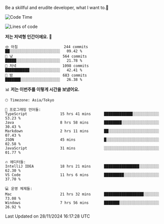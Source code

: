 Be a skillful and erudite developer, what I want to.👶

<!--START_SECTION:waka-->
![Code Time](http://img.shields.io/badge/Code%20Time-1%2C434%20hrs%2045%20mins-blue)

![Lines of code](https://img.shields.io/badge/%EC%A0%80%EB%8A%94%20%EC%97%AC%ED%83%9C%EA%B9%8C%EC%A7%80%20-912.2%20thousand%20%EC%A4%84%EC%9D%98%20%EC%BD%94%EB%93%9C%EB%A5%BC%20%EC%9E%91%EC%84%B1%ED%96%88%EC%96%B4%EC%9A%94.-blue)

**저는 저녁형 인간이에요. 🦉** 

```text
🌞 아침                     244 commits         ██░░░░░░░░░░░░░░░░░░░░░░░   09.42 % 
🌆 낮　                     564 commits         █████░░░░░░░░░░░░░░░░░░░░   21.78 % 
🌃 저녁                     1098 commits        ███████████░░░░░░░░░░░░░░   42.41 % 
🌙 밤　                     683 commits         ███████░░░░░░░░░░░░░░░░░░   26.38 % 
```


📊 **저는 이번주를 이렇게 시간을 보냈어요.** 

```text
🕑︎ Timezone: Asia/Tokyo

💬 프로그래밍 언어들: 
TypeScript               15 hrs 41 mins      █████████████░░░░░░░░░░░░   53.23 % 
Java                     8 hrs 58 mins       ████████░░░░░░░░░░░░░░░░░   30.43 % 
Markdown                 2 hrs 11 mins       ██░░░░░░░░░░░░░░░░░░░░░░░   07.43 % 
JSON                     45 mins             █░░░░░░░░░░░░░░░░░░░░░░░░   02.58 % 
JavaScript               31 mins             ░░░░░░░░░░░░░░░░░░░░░░░░░   01.77 % 

🔥 에디터들: 
IntelliJ IDEA            18 hrs 21 mins      ████████████████░░░░░░░░░   62.30 % 
VS Code                  11 hrs 6 mins       █████████░░░░░░░░░░░░░░░░   37.70 % 

💻 운영 체제들: 
Mac                      21 hrs 32 mins      ██████████████████░░░░░░░   73.08 % 
Windows                  7 hrs 56 mins       ███████░░░░░░░░░░░░░░░░░░   26.92 % 
```


 Last Updated on 28/11/2024 16:17:28 UTC
<!--END_SECTION:waka-->
